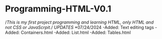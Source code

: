 # Programming-HTML-V0.1
/*This is my first project programming and learning HTML, only HTML and not CSS or JavaScrpit.*/
*UPDATES*
*07/24/2024
 -Added: Text editing tags
 -Added: Containers.html
 -Added: List.html
 -Added: Tables.html